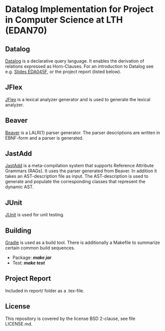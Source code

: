 Datalog Implementation for Project in Computer Science at LTH (EDAN70)
========

## Datalog
[Datalog](https://en.wikipedia.org/wiki/Datalog) is a declarative query language. It enables the derivation of relations expressed as Horn-Clauses.
For an introduction to Datalog see e.g. [Slides EDA045F](http://fileadmin.cs.lth.se/cs/Education/EDA045F/2018/web/slides-06.pdf), or the project report (listed below).

## JFlex
[JFlex](http://jflex.de/) is a lexical analyzer generator and is used to generate the lexical analyzer.

## Beaver
[Beaver](http://beaver.sourceforge.net/) is a LALR(1) parser generator. The parser descriptions are written in EBNF-form and a parser is generated.

## JastAdd
[JastAdd](http://jastadd.org/web/) is a meta-compilation system that supports Reference Attribute Grammars (RAGs). It uses the parser generated from Beaver. In addition it takes an AST-description file as input. The AST-description is used to generate and populate the corresponding classes that represent the dynamic AST.

## JUnit
[JUnit](https://junit.org/junit5/) is used for unit testing.

## Building
[Gradle](https://gradle.org/) is used as a build tool. There is additionally a Makefile to summarize certain common build sequences. 
* Package: ***make jar***
* Test: ***make test***

## Project Report
Included in report/ folder as a .tex-file.


## License
This repository is covered by the license BSD 2-clause, see file LICENSE.md.
